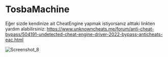 # TosbaMachine

Eğer sizde kendinize ait CheatEngine yapmak istiyorsanız alttaki linkten yardım alabilirsiniz:
https://www.unknowncheats.me/forum/anti-cheat-bypass/504191-undetected-cheat-engine-driver-2022-bypass-anticheats-eac.html


![Screenshot_8](https://user-images.githubusercontent.com/81483108/193668031-867411ba-05e9-4ccf-a832-b0fdfc18a538.png)
